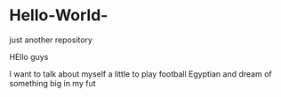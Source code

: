 # Hello-World-
just another repository

HEllo guys

 I want to talk about myself a little to play football Egyptian and dream of something big in my fut
